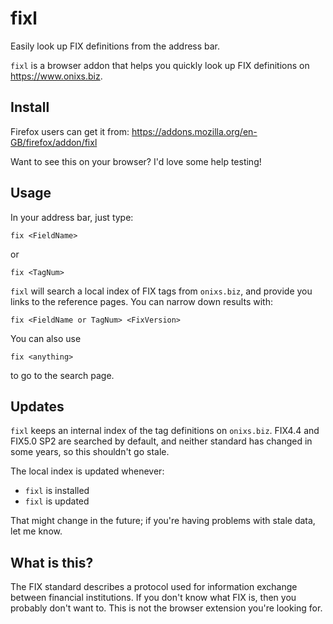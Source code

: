 # fixl
Easily look up FIX definitions from the address bar.

`fixl` is a browser addon that helps you quickly look up FIX definitions on https://www.onixs.biz.

## Install

Firefox users can get it from: https://addons.mozilla.org/en-GB/firefox/addon/fixl

Want to see this on your browser? I'd love some help testing!

## Usage

In your address bar, just type:

    fix <FieldName>
    
or

    fix <TagNum>
    
`fixl` will search a local index of FIX tags from `onixs.biz`, and provide you links to the reference pages.
You can narrow down results with:

    fix <FieldName or TagNum> <FixVersion>

You can also use

    fix <anything>
    
to go to the search page.

## Updates

`fixl` keeps an internal index of the tag definitions on `onixs.biz`. FIX4.4 and FIX5.0 SP2 are searched by default,
and neither standard has changed in some years, so this shouldn't go stale.

The local index is updated whenever:
* `fixl` is installed
* `fixl` is updated

That might change in the future; if you're having problems with stale data, let me know.

## What is this?

The FIX standard describes a protocol used for information exchange between financial institutions.
If you don't know what FIX is, then you probably don't want to. This is not the browser extension
you're looking for.


